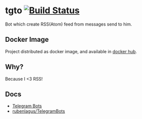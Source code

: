 # tgto [![Build Status](https://travis-ci.com/Heapy/tgto.svg?branch=master)](https://travis-ci.com/Heapy/tgto)

Bot which create RSS(Atom) feed from messages send to him.

## Docker Image

Project distributed as docker image, and available in [docker hub](https://hub.docker.com/r/heapy/tgto/).

## Why?

Because I <3 RSS!

## Docs

* [Telegram Bots](https://core.telegram.org/bots)
* [rubenlagus/TelegramBots](https://github.com/rubenlagus/TelegramBots)
